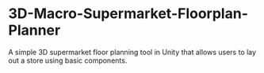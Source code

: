# 3D-Macro-Supermarket-Floorplan-Planner
A simple 3D supermarket floor planning tool in Unity that allows users to lay out a store using basic components.
